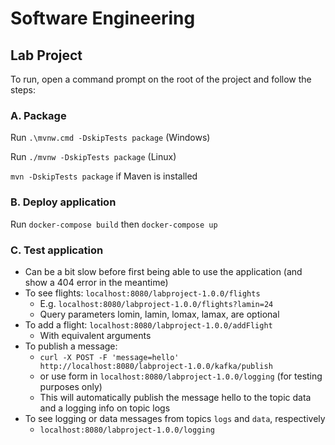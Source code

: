 # Software Engineering

## Lab Project
To run, open a command prompt on the root of the project and follow the steps:

### A. Package

Run `.\mvnw.cmd -DskipTests package` (Windows)

Run `./mvnw -DskipTests package` (Linux)

`mvn -DskipTests package` if Maven is installed

### B. Deploy application

Run `docker-compose build` then `docker-compose up`

### C. Test application
- Can be a bit slow before first being able to use the application (and show a 404 error in the meantime)
- To see flights: `localhost:8080/labproject-1.0.0/flights`
    - E.g. `localhost:8080/labproject-1.0.0/flights?lamin=24`
    - Query parameters lomin, lamin, lomax, lamax, are optional
- To add a flight: `localhost:8080/labproject-1.0.0/addFlight`
    - With equivalent arguments
- To publish a message:
    - `curl -X POST -F 'message=hello' http://localhost:8080/labproject-1.0.0/kafka/publish`
    - or use form in `localhost:8080/labproject-1.0.0/logging` (for testing purposes only)
    - This will automatically publish the message hello to the topic data and a logging info on topic logs
- To see logging or data messages from topics `logs` and `data`, respectively
    - `localhost:8080/labproject-1.0.0/logging`